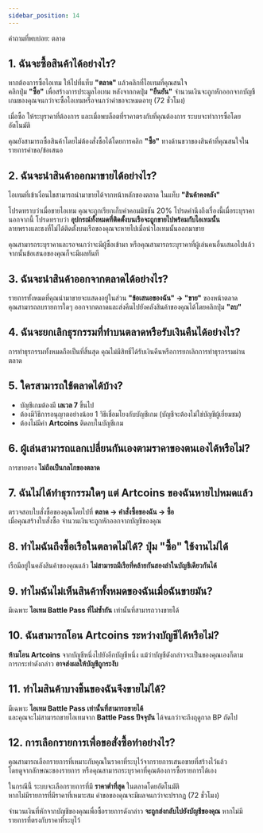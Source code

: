 ```yaml
---
sidebar_position: 14
---
```


คำถามที่พบบ่อย: ตลาด

## **1. ฉันจะซื้อสินค้าได้อย่างไร?**  

หากต้องการซื้อไอเทม ให้ไปที่แท็บ **"ตลาด"** แล้วคลิกที่ไอเทมที่คุณสนใจ  
คลิกปุ่ม **"ซื้อ"** เพื่อสร้างการประมูลไอเทม หลังจากกดปุ่ม **"ยืนยัน"** จำนวนเงินจะถูกหักออกจากบัญชีเกมของคุณจนกว่าจะซื้อไอเทมหรือจนกว่าคำขอจะหมดอายุ (72 ชั่วโมง)  

เมื่อซื้อ ให้ระบุราคาที่ต้องการ และเมื่อพบล็อตที่ราคาตรงกับที่คุณต้องการ ระบบจะทำการซื้อโดยอัตโนมัติ  

คุณยังสามารถซื้อสินค้าโดยไม่ต้องสั่งซื้อได้โดยการคลิก **"ซื้อ"** ทางด้านขวาของสินค้าที่คุณสนใจในรายการคำขอ/ข้อเสนอ  



## **2. ฉันจะนำสินค้าออกมาขายได้อย่างไร?**  

ไอเทมที่เข้าเงื่อนไขสามารถนำมาขายได้จากหน้าหลักของตลาด ในแท็บ **"สินค้าคงคลัง"**  

โปรดทราบว่าเมื่อขายไอเทม คุณจะถูกเรียกเก็บค่าคอมมิชชัน 20% โปรดคำนึงถึงเรื่องนี้เมื่อระบุราคา  
นอกจากนี้ โปรดทราบว่า **อุปกรณ์ทั้งหมดที่ติดตั้งบนเรือจะถูกขายไปพร้อมกับไอเทมนั้น**  
ลายพรางและธงที่ไม่ได้ติดตั้งบนเรือของคุณจะหายไปเมื่อนำไอเทมนั้นออกมาขาย  

คุณสามารถระบุราคาและรอจนกว่าจะมีผู้ซื้อเข้ามา หรือคุณสามารถระบุราคาที่ผู้เล่นคนอื่นเสนอไปแล้ว  
จากนั้นข้อเสนอของคุณก็จะมีผลทันที  



## **3. ฉันจะนำสินค้าออกจากตลาดได้อย่างไร?**  

รายการทั้งหมดที่คุณนำมาขายจะแสดงอยู่ในส่วน **"ข้อเสนอของฉัน" → "ขาย"** ของหน้าตลาด  
คุณสามารถลบรายการใดๆ ออกจากตลาดและส่งคืนไปยังคลังสินค้าของคุณได้โดยคลิกปุ่ม **"ลบ"**  



## **4. ฉันจะยกเลิกธุรกรรมที่ทำบนตลาดหรือรับเงินคืนได้อย่างไร?**  

การทำธุรกรรมทั้งหมดถือเป็นที่สิ้นสุด คุณไม่มีสิทธิ์ได้รับเงินคืนหรือการยกเลิกการทำธุรกรรมผ่านตลาด  



## **5. ใครสามารถใช้ตลาดได้บ้าง?**  

- บัญชีเกมต้องมี **เลเวล 7** ขึ้นไป  
- ต้องมีวิธีการอนุญาตอย่างน้อย 1 วิธีเชื่อมโยงกับบัญชีเกม (บัญชีจะต้องไม่ใช่บัญชีผู้เยี่ยมชม)  
- ต้องไม่มีค่า **Artcoins** ติดลบในบัญชีเกม  



## **6. ผู้เล่นสามารถแลกเปลี่ยนกันเองตามราคาของตนเองได้หรือไม่?**  

การขายตรง **ไม่ถือเป็นกลไกของตลาด**  



## **7. ฉันไม่ได้ทำธุรกรรมใดๆ แต่ Artcoins ของฉันหายไปหมดแล้ว**  

ตรวจสอบใบสั่งซื้อของคุณโดยไปที่ **ตลาด → คำสั่งซื้อของฉัน → ซื้อ**  
เมื่อคุณสร้างใบสั่งซื้อ จำนวนเงินจะถูกหักออกจากบัญชีของคุณ  



## **8. ทำไมฉันถึงซื้อเรือในตลาดไม่ได้? ปุ่ม "ซื้อ" ใช้งานไม่ได้**  

เรือมีอยู่ในคลังสินค้าของคุณแล้ว **ไม่สามารถมีเรือที่คล้ายกันสองลำในบัญชีเดียวกันได้**  



## **9. ทำไมฉันไม่เห็นสินค้าทั้งหมดของฉันเมื่อฉันขายมัน?**  

มีเฉพาะ **ไอเทม Battle Pass ที่ไม่ซ้ำกัน** เท่านั้นที่สามารถวางขายได้  



## **10. ฉันสามารถโอน Artcoins ระหว่างบัญชีได้หรือไม่?**  

**ห้ามโอน Artcoins** จากบัญชีหนึ่งไปยังอีกบัญชีหนึ่ง แม้ว่าบัญชีดังกล่าวจะเป็นของคุณเองก็ตาม  
การกระทำดังกล่าว **อาจส่งผลให้บัญชีถูกระงับ**  



## **11. ทำไมสินค้าบางชิ้นของฉันจึงขายไม่ได้?**  

มีเฉพาะ **ไอเทม Battle Pass เท่านั้นที่สามารถขายได้**  
และคุณจะไม่สามารถขายไอเทมจาก **Battle Pass ปัจจุบัน** ได้จนกว่าจะถึงฤดูกาล BP ถัดไป  



## **12. การเลือกรายการเพื่อขอสั่งซื้อทำอย่างไร?**  

คุณสามารถเลือกรายการที่เหมาะกับคุณในราคาที่ระบุไว้จากรายการเสนอขายที่สร้างไว้แล้ว  
โดยดูจากลักษณะของรายการ หรือคุณสามารถระบุราคาที่คุณต้องการซื้อรายการได้เอง  

ในกรณีนี้ ระบบจะเลือกรายการที่มี **ราคาต่ำที่สุด** ในตลาดโดยอัตโนมัติ  
หากไม่มีรายการที่มีราคาที่เหมาะสม คำขอของคุณจะมีผลจนกว่าจะปรากฏ (72 ชั่วโมง)  

จำนวนเงินที่หักจากบัญชีของคุณเพื่อซื้อรายการดังกล่าว **จะถูกส่งกลับไปยังบัญชีของคุณ** หากไม่มีรายการที่ตรงกับราคาที่ระบุไว้